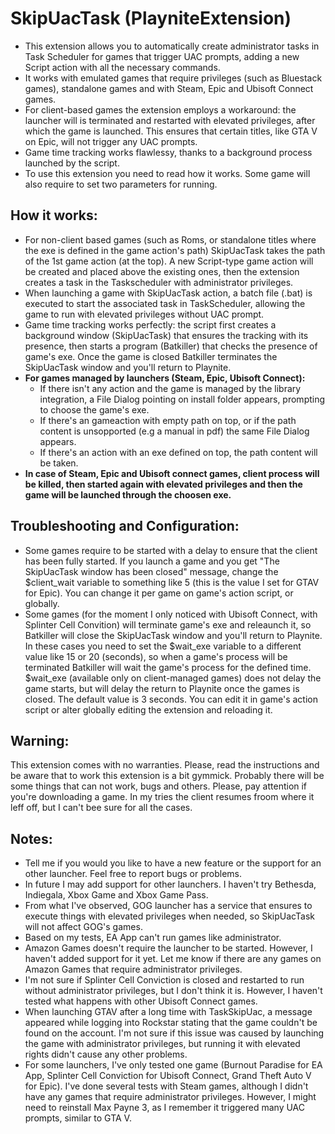 # SkipUacTask (PlayniteExtension)

- This extension allows you to automatically create administrator tasks in Task Scheduler for games that trigger UAC prompts, adding a new Script action with all the necessary commands.
- It works with emulated games that require privileges (such as Bluestack games), standalone games and with Steam, Epic and Ubisoft Connect games. 
- For client-based games the extension employs a workaround: the launcher will is terminated and restarted with elevated privileges, after which the game is launched. This ensures that certain titles, like GTA V on Epic, will not trigger any UAC prompts.
- Game time tracking works flawlessy, thanks to a background process launched by the script.
- To use this extension you need to read how it works. Some game will also require to set two parameters for running.

## How it works:

- For non-client based games (such as Roms, or standalone titles where the exe is defined in the game action's path) SkipUacTask takes the path of the 1st game action (at the top). A new Script-type game action will be created and placed above the existing ones, then the extension creates a task in the Taskscheduler with administrator privileges. 
- When launching a game with SkipUacTask action, a batch file (.bat) is executed to start the associated task in TaskScheduler, allowing the game to run with elevated privileges without UAC prompt.
- Game time tracking works perfectly: the script first creates a background window (SkipUacTask) that ensures the tracking with its presence, then starts a program (Batkiller) that checks the presence of game's exe. Once the game is closed Batkiller terminates the SkipUacTask window and you'll return to Playnite. 
- **For games managed by launchers (Steam, Epic, Ubisoft Connect):**
  - If there isn't any action and the game is managed by the library integration, a File Dialog pointing on install folder appears, prompting to choose the game's exe.
  - If there's an gameaction with empty path on top, or if the path content is unsopported (e.g a manual in pdf) the same File Dialog appears.
  - If there's an action with an exe defined on top, the path content will be taken.
- **In case of Steam, Epic and Ubisoft connect games, client process will be killed, then started again with elevated privileges and then the game will be launched through the choosen exe.**

## Troubleshooting and Configuration:

- Some games require to be started with a delay to ensure that the client has been fully started. If you launch a game and you get "The SkipUacTask window has been closed" message, change the $client_wait variable to something like 5 (this is the value I set for GTAV for Epic). You can change it per game on game's action script, or globally. 
- Some games (for the moment I only noticed with Ubisoft Connect, with Splinter Cell Convition) will terminate game's exe and releaunch it, so Batkiller will close the SkipUacTask window and you'll return to Playnite. In these cases you need to set the $wait_exe variable to a different value like 15 or 20 (seconds), so when a game's process will be terminated Batkiller will wait the game's process for the defined time. $wait_exe (available only on client-managed games) does not delay the game starts, but will delay the return to Playnite once the games is closed. The default value is 3 seconds. You can edit it in game's action script or alter globally editing the extension and reloading it.


## Warning:
This extension comes with no warranties. Please, read the instructions and be aware that to work this extension is a bit gymmick. Probably there will be some things that can not work, bugs and others. Please, pay attention if you're downloading a game. In my tries the client resumes froom  where it leff off, but I can't bee sure for all the cases.

## Notes:
- Tell me if you would you like to have a new feature or the support for an other launcher. Feel free to report bugs or problems.
- In future I may add support for other launchers. I haven't try Bethesda, Indiegala, Xbox Game and Xbox Game Pass.
- From what I've observed, GOG launcher has a service that ensures to execute things with elevated privileges when needed, so SkipUacTask will not affect GOG's games.
- Based on my tests, EA App can't run games like administrator.
- Amazon Games doesn't require the launcher to be started. However, I haven't added support for it yet. Let me know if there are any games on Amazon Games that require administrator privileges.
- I'm not sure if Splinter Cell Conviction is closed and restarted to run without administrator privileges, but I don't think it is. However, I haven't tested what happens with other Ubisoft Connect games.
- When launching GTAV after a long time with TaskSkipUac, a message appeared while logging into Rockstar stating that the game couldn't be found on the account. I'm not sure if this issue was caused by launching the game with administrator privileges, but running it with elevated rights didn't cause any other problems.
- For some launchers, I've only tested one game (Burnout Paradise for EA App, Splinter Cell Conviction for Ubisoft Connect, Grand Theft Auto V for Epic). I've done several tests with Steam games, although I didn't have any games that require administrator privileges. However, I might need to reinstall Max Payne 3, as I remember it triggered many UAC prompts, similar to GTA V.
